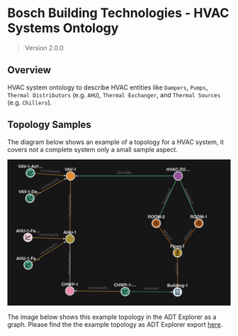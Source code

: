 # Bosch Building Technologies - HVAC Systems Ontology

> Version 2.0.0

## Overview

HVAC system ontology to describe  HVAC entities like  `Dampers`, `Pumps`, `Thermal Distributors` (e.g. `AHU`), `Thermal Exchanger`, and `Thermal Sources` (e.g. `Chillers`).

## Topology Samples

The diagram below shows an example of a topology for a HVAC system, it covers not a complete system only a small sample aspect.

![HVAC System Topology Example](./samples/docs/hvac-topology-simple.png)

The image below shows this example topology in the ADT Explorer as a graph. Please find the the example topology as ADT Explorer export [here](./samples/data/hvac-topology-simple.json).


